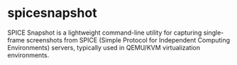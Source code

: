 # spicesnapshot
SPICE Snapshot is a lightweight command-line utility for capturing single-frame screenshots from SPICE (Simple Protocol for Independent Computing Environments) servers, typically used in QEMU/KVM virtualization environments.

